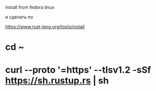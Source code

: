 
install from fedora linux

и сделать по

https://www.rust-lang.org/tools/install

# cd ~
# curl --proto '=https' --tlsv1.2 -sSf https://sh.rustup.rs | sh



